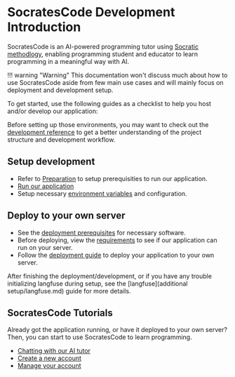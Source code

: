 # SocratesCode Development Introduction

SocratesCode is an AI-powered programming tutor using [Socratic methodlogy](https://en.wikipedia.org/wiki/Socratic_method), enabling programming student and educator to learn programming in a meaningful way with AI.

!!! warning "Warning"
    This documentation won't discuss much about how to use SocratesCode aside from few main use cases and will mainly focus on deployment and development setup.

To get started, use the following guides as a checklist to help you host and/or develop our application:

Before setting up those environments, you may want to check out the [development reference](development/core.md) to get a better understanding of the project structure and development workflow.
## Setup development
- Refer to [Preparation](development/preparation.md) to setup prerequisities to run our application.
- [Run our application](development/setup.md)
- Setup necessary [environment variables](development/environment.md) and configuration.

## Deploy to your own server
- See the [deployment prerequisites](deployment/preparation.md) for necessary software.
- Before deploying, view the [requirements](deployment/requirements.md) to see if our application can run on your server.
- Follow the [deployment guide](deployment/deployment.md) to deploy your application to your own server.

After finishing the deployment/development, or if you have any trouble initializing langfuse during setup, see the [langfuse](additional setup/langfuse.md) guide for more details.

## SocratesCode Tutorials
Already got the application running, or have it deployed to your own server? Then, you can start to use SocratesCode to learn programming.

- [Chatting with our AI tutor](tutorial/chatting.md)
- [Create a new account](tutorial/auth.md)
- [Manage your account](tutorial/auth.md)
